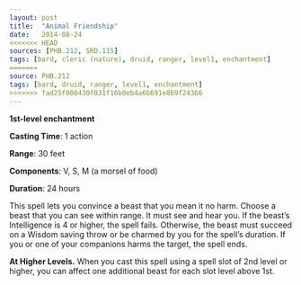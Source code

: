 ```yaml
---
layout: post
title:  "Animal Friendship"
date:   2014-08-24
<<<<<<< HEAD
sources: [PHB.212, SRD.115]
tags: [bard, cleric (nature), druid, ranger, level1, enchantment]
=======
source: PHB.212
tags: [bard, druid, ranger, level1, enchantment]
>>>>>>> fad25f008430f031f16b0eb4a6b691e869f24366
---
```


**1st-level enchantment**

**Casting Time**: 1 action

**Range**: 30 feet

**Components**: V, S, M (a morsel of food)

**Duration**: 24 hours

This spell lets you convince a beast that you mean it no harm. Choose a beast that you can see within range. It must see and hear you. If the beast’s Intelligence is 4 or higher, the spell fails. Otherwise, the beast must succeed on a Wisdom saving throw or be charmed by you for the spell’s duration. If you or one of your companions harms the target, the spell ends.

**At Higher Levels.** When you cast this spell using a spell slot of 2nd level or higher, you can affect one additional beast for each slot level above 1st.
